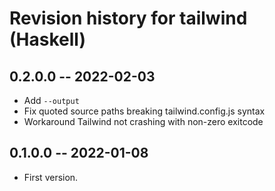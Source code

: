 # Revision history for tailwind (Haskell)

## 0.2.0.0 -- 2022-02-03

- Add `--output`
- Fix quoted source paths breaking tailwind.config.js syntax
- Workaround Tailwind not crashing with non-zero exitcode

## 0.1.0.0 -- 2022-01-08

* First version.
